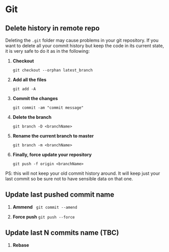 # Git

## Delete history in remote repo

Deleting the `.git` folder may cause problems in your git repository. If you want to delete all your commit history but keep the code in its current state, it is very safe to do it as in the following:

1. **Checkout**

   `git checkout --orphan latest_branch`

2. **Add all the files**

   `git add -A`

3. **Commit the changes**

   `git commit -am "commit message"`

4. **Delete the branch**

   `git branch -D <branchName>`

5. **Rename the current branch to master**

   `git branch -m <branchName>`

6. **Finally, force update your repository**

   `git push -f origin <branchName>`

PS: this will not keep your old commit history around. It will keep just your last commit so be sure not to have sensible data on that one.


## Update last pushed commit name

1. **Ammend**
` git commit --amend`

2. **Force push**
`git push --force`

## Update last N commits name (TBC)

1. **Rebase**


